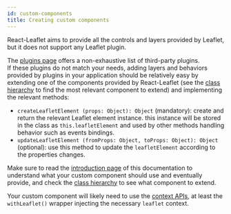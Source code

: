 ```yaml
---
id: custom-components
title: Creating custom components
---
```


React-Leaflet aims to provide all the controls and layers provided by Leaflet, but it does not support any Leaflet plugin.

The [plugins page](plugins.md) offers a non-exhaustive list of third-party plugins.\
If these plugins do not match your needs, adding layers and behaviors provided by plugins in your application should be relatively easy by extending one of the components provided by React-Leaflet (see the [class hierarchy](class-hierarchy.md) to find the most relevant component to extend) and implementing the relevant methods:

* `createLeafletElement (props: Object): Object` (mandatory): create and return the relevant Leaflet element instance. this instance will be stored in the class as `this.leafletElement` and used by other methods handling behavior such as events bindings.
* `updateLeafletElement (fromProps: Object, toProps: Object): Object` (optional): use this method to update the `leafletElement` according to the properties changes.

Make sure to read the [introduction page](intro.md) of this documentation to understand what your custom component should use and eventually provide, and check the [class hierarchy](class-hierarchy.md) to see what component to extend.

Your custom component will likely need to use the [context APIs](context.md), at least the `withLeaflet()` wrapper injecting the necessary `leaflet` context.
